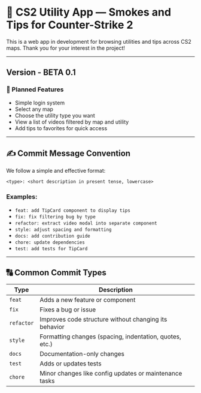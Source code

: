 # 🎯 CS2 Utility App — Smokes and Tips for Counter-Strike 2

This is a web app in development for browsing utilities and tips across CS2 maps. Thank you for your interest in the project!

---

## Version - BETA 0.1

### 🧩 Planned Features

- Simple login system
- Select any map
- Choose the utility type you want
- View a list of videos filtered by map and utility
- Add tips to favorites for quick access

---

## ✍️ Commit Message Convention

We follow a simple and effective format:

```
<type>: <short description in present tense, lowercase>
```

### Examples:

- `feat: add TipCard component to display tips`
- `fix: fix filtering bug by type`
- `refactor: extract video modal into separate component`
- `style: adjust spacing and formatting`
- `docs: add contribution guide`
- `chore: update dependencies`
- `test: add tests for TipCard`

---

## 🔠 Common Commit Types

| Type       | Description                                                  |
|------------|--------------------------------------------------------------|
| `feat`     | Adds a new feature or component                              |
| `fix`      | Fixes a bug or issue                                         |
| `refactor` | Improves code structure without changing its behavior        |
| `style`    | Formatting changes (spacing, indentation, quotes, etc.)      |
| `docs`     | Documentation-only changes                                   |
| `test`     | Adds or updates tests                                        |
| `chore`    | Minor changes like config updates or maintenance tasks       |